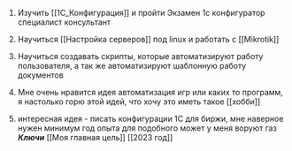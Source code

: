 
1. Изучить [[1С_Конфигурация]] и пройти Экзамен 1с конфигуратор специалист консультант
2. Научиться [[Настройка серверов]] под linux и работать с [[Mikrotik]] 
3. Научиться создавать скрипты, которые автоматизируют работу пользователя, а так же автоматизируют шаблонную работу документов
4. Мне очень нравится идея автоматизация игр или каких то программ, я настолько горю этой идей, что хочу это иметь такое [[хобби]] 

5. интересная идея - писать конфигурации 1С для биржи, мне наверное нужен минимум год опыта для подобного
может у меня воруют газ
***Ключи*** [[Моя главная цель]] [[2023 год]]